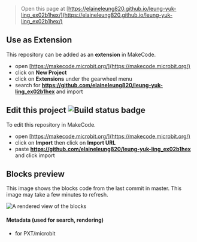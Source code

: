 
> Open this page at [https://elaineleung820.github.io/leung-yuk-ling_ex02b1hex/](https://elaineleung820.github.io/leung-yuk-ling_ex02b1hex/)

## Use as Extension

This repository can be added as an **extension** in MakeCode.

* open [https://makecode.microbit.org/](https://makecode.microbit.org/)
* click on **New Project**
* click on **Extensions** under the gearwheel menu
* search for **https://github.com/elaineleung820/leung-yuk-ling_ex02b1hex** and import

## Edit this project ![Build status badge](https://github.com/elaineleung820/leung-yuk-ling_ex02b1hex/workflows/MakeCode/badge.svg)

To edit this repository in MakeCode.

* open [https://makecode.microbit.org/](https://makecode.microbit.org/)
* click on **Import** then click on **Import URL**
* paste **https://github.com/elaineleung820/leung-yuk-ling_ex02b1hex** and click import

## Blocks preview

This image shows the blocks code from the last commit in master.
This image may take a few minutes to refresh.

![A rendered view of the blocks](https://github.com/elaineleung820/leung-yuk-ling_ex02b1hex/raw/master/.github/makecode/blocks.png)

#### Metadata (used for search, rendering)

* for PXT/microbit
<script src="https://makecode.com/gh-pages-embed.js"></script><script>makeCodeRender("{{ site.makecode.home_url }}", "{{ site.github.owner_name }}/{{ site.github.repository_name }}");</script>
